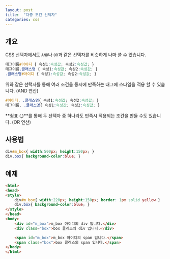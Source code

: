 ```yaml
---
layout: post
title:  "다중 조건 선택자"
categories: css
---
```


## 개요
CSS 선택자에서도 `AND`나 `OR`과 같은 선택자를 비슷하게 나마 쓸 수 있습니다.

```css
태그이름#아이디 { 속성1:속성값; 속성2:속성값; } 
태그이름.클래스명 { 속성1:속성값; 속성2:속성값; }
.클래스명#아이디 { 속성1:속성값; 속성2:속성값; }
```

위와 같은 선택자를 통해 여러 조건을 동시에 만족하는 태그에 스타일을 적용 할 수 있습니다. (AND 연산)  


```css
#아이디, .클래스명{ 속성1:속성값; 속성2:속성값; } 
태그이름, .클래스명{ 속성1:속성값; 속성2:속성값; } 
```
**쉼표 (,)**를 통해 두 선택자 중 하나라도 만족시 적용되는 조건을 만들 수도 있습니다. (OR 연산)


## 사용법
```css
div#m_box{ width:500px; height:150px; }
div.box{ background-color:blue; }
```


## 예제
```html
<html>
<head>
<style>
	div#m_box{ width:220px; height:150px; border: 1px solid yellow }
	div.box{ background-color:blue; }
</style>
</head>
<body>
	<div id="m_box">m_box 아이디의 div 입니다.</div>
	<div class="box">box 클래스의 div 입니다.</div>

	<span id="m_box">m_box 아이디의 span 입니다.</span>
	<span class="box">box 클래스의 span 입니다.</span>
</body>
</html>
```